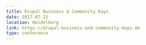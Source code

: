 ```yaml
---
title: Drupal Business & Community Days
date: 2017-07-15
location: Heidelberg
link: https://drupal-business-and-community-days.de
type: conference
---
```

